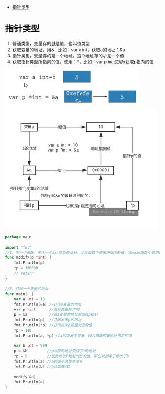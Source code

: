 <!-- TOC -->

- [指针类型](#指针类型)

<!-- /TOC -->
# 指针类型
1. 普通类型，变量存的就是值，也叫值类型
2. 获取变量的地址，用&，比如：var a int，获取a的地址：&a
3. 指针类型，变量存的是一个地址，这个地址存的才是一个值
4. 获取指针类型所指向的值，使用：*，比如：var *p int,使用*p获取p指向的值

![](img/2019-05-18-10-54-40.png)
![](img/指针.png)

```go
package main

import "fmt"
//6、写一个函数，传入一个int类型的指针，并在函数中修改所指向的值，在main函数中调用这个函数，变把修改前后的值打印出来
func modify(p *int) {
	fmt.Println(p)
	*p = 100000
	// return
}

//5、打印一个变量的地址
func main() {
	var a int = 10
	fmt.Println(&a) //打印a变量的地址
	var p *int      //指针变量的声明
	p = &a          //把a变量的地址赋值给p指针
	fmt.Println(p)  //打印出来p的地址
	fmt.Println(*p) //打印出来p变量对应的值
	*p = 100
	fmt.Println(a, *p) //a的值发生变量，因为修改的是地址指定的值

	var b int = 999
	p = &b         //p对应的地址变成了b的地址
	*p = 5         //因此修改P地址对应的值，那么就相等于修改了b
	fmt.Println(a) //a的值不会发生变化
	fmt.Println(b) //b的值变成5

	modify(&a)
	fmt.Println(a)
}
```